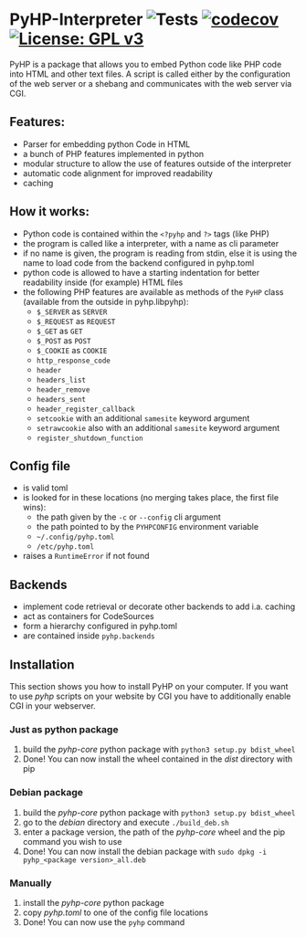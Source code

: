 # PyHP-Interpreter ![Tests](https://github.com/Deric-W/PyHP/workflows/Tests/badge.svg)  [![codecov](https://codecov.io/gh/Deric-W/PyHP/branch/master/graph/badge.svg?token=SA72E6KGXT)](https://codecov.io/gh/Deric-W/PyHP) [![License: GPL v3](https://img.shields.io/badge/License-GPLv3-blue.svg)](https://www.gnu.org/licenses/gpl-3.0)

PyHP is a package that allows you to embed Python code like PHP code into HTML and other text files.
A script is called either by the configuration of the web server or a shebang and communicates with the web server via CGI.

## Features:

  - Parser for embedding python Code in HTML
  - a bunch of PHP features implemented in python
  - modular structure to allow the use of features outside of the interpreter
  - automatic code alignment for improved readability
  - caching
  
## How it works:

 - Python code is contained within the `<?pyhp` and `?>` tags (like PHP)
 - the program is called like a interpreter, with a name as cli parameter
 - if no name is given, the program is reading from stdin, else it is using the name to load code from the backend configured in pyhp.toml
 - python code is allowed to have a starting indentation for better readability inside (for example) HTML files
 - the following PHP features are available as methods of the `PyHP` class (available from the outside in pyhp.libpyhp):
     - `$_SERVER` as `SERVER`
     - `$_REQUEST` as `REQUEST`
     - `$_GET` as `GET`
     - `$_POST` as `POST`
     - `$_COOKIE` as `COOKIE`
     - `http_response_code`
     - `header`
     - `headers_list`
     - `header_remove`
     - `headers_sent`
     - `header_register_callback`
     - `setcookie` with an additional `samesite` keyword argument
     - `setrawcookie` also with an additional `samesite` keyword argument
     - `register_shutdown_function`

  ## Config file

  - is valid toml
  - is looked for in these locations (no merging takes place, the first file wins):
    - the path given by the `-c` or `--config` cli argument
    - the path pointed to by the `PYHPCONFIG` environment variable
    - `~/.config/pyhp.toml`
    - `/etc/pyhp.toml`
  - raises a `RuntimeError` if not found
  
  ## Backends

  - implement code retrieval or decorate other backends to add i.a. caching
  - act as containers for CodeSources
  - form a hierarchy configured in pyhp.toml
  - are contained inside `pyhp.backends`
   
  ## Installation
  
  This section shows you how to install PyHP on your computer.
  If you want to use *pyhp* scripts on your website by CGI you have to additionally enable CGI in your webserver.
  
  ### Just as python package
  1. build the *pyhp-core* python package with `python3 setup.py bdist_wheel`
  2. Done! You can now install the wheel contained in the *dist* directory with pip

  ### Debian package
  1. build the *pyhp-core* python package with `python3 setup.py bdist_wheel`
  2. go to the *debian* directory and execute `./build_deb.sh`
  3. enter a package version, the path of the *pyhp-core* wheel and the pip command you wish to use
  4. Done! You can now install the debian package with `sudo dpkg -i pyhp_<package version>_all.deb`

  ### Manually
  1. install the *pyhp-core* python package
  2. copy *pyhp.toml* to one of the config file locations
  3. Done! You can now use the `pyhp` command

